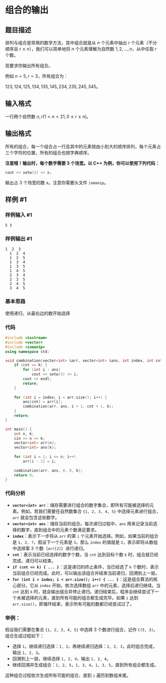 # 组合的输出

## 题目描述

排列与组合是常用的数学方法，其中组合就是从 $n$ 个元素中抽出 $r$ 个元素（不分顺序且 $r \le n$），我们可以简单地将 $n$ 个元素理解为自然数 $1,2,\dots,n$，从中任取 $r$ 个数。

现要求你输出所有组合。

例如 $n=5,r=3$，所有组合为：

$123,124,125,134,135,145,234,235,245,345$。

## 输入格式



一行两个自然数 $n,r(1<n<21,0 \le r \le n)$。

## 输出格式

所有的组合，每一个组合占一行且其中的元素按由小到大的顺序排列，每个元素占三个字符的位置，所有的组合也按字典顺序。

**注意哦！输出时，每个数字需要 $3$ 个场宽。以 C++ 为例，你可以使用下列代码：**

```cpp
cout << setw(3) << x;
```

输出占 $3$ 个场宽的数 $x$。注意你需要头文件 `iomanip`。

## 样例 #1

### 样例输入 #1

```
5 3
```

### 样例输出 #1

```
1  2  3
  1  2  4
  1  2  5
  1  3  4
  1  3  5
  1  4  5
  2  3  4
  2  3  5
  2  4  5
  3  4  5
```

### 基本思路

使用递归，从最右边的数开始选择

### 代码

```cpp
#include <iostream>
#include <vector>
#include <iomanip>
using namespace std;

void combination(vector<int> &arr, vector<int> &ans, int index, int cnt, int k) {
    if (cnt == k) {
        for (int i : ans)
            cout << setw(3) << i;
        cout << endl;
        return;
    }
    
    for (int i = index; i < arr.size(); i++) {
        ans[cnt] = arr[i];
        combination(arr, ans, i + 1, cnt + 1, k);
    }
    return;
}

int main() {
    int n, k;
    cin >> n >> k;
    vector<int> arr(n);
    vector<int> ans(k);
    
    for (int i = 1; i <= n; i++)
        arr[i - 1] = i;
   	
    combination(arr, ans, 0, 0, k);
    return 0;
}
```

### 代码分析

-   **`vector<int> arr`**：储存需要进行组合的数字集合，即所有可能被选择的元素。例如，若我们需要在自然数集合 `{1, 2, 3, 4, 5}` 中选择元素进行组合，`arr` 就会包含这些数字。
-   **`vector<int> ans`**：储存当前的组合。每次递归过程中，`ans` 用来记录当前选择的数字，直到组合中的元素个数满足要求。
-   **`index`**：表示下一步将从 `arr` 的第 `i` 个元素开始选择。例如，如果当前的组合是 `1, 2, ?`，假设下一个元素是 `3`，那么 `index` 的值就是 `2`，表示即将从数组中选择第 3 个数（`arr[2]`）进行递归。
-   **`cnt`**：表示当前已经选择的数字个数。当 `cnt` 达到目标个数 `k` 时，组合就已经完成，递归可以结束。
-   **`if (cnt == k) { ... }`**：这是递归的终止条件，当已经选了 `k` 个数时，表示当前组合已经完成。此时，可以输出该组合并结束当前递归，回溯到上一层。
-   **`for (int i = index; i < arr.size(); i++) { ... }`**：这是组合算法的核心部分。它从 `index` 开始，依次选择数组 `arr` 中的元素，选择后递归继续。当 `cnt` 达到 `k` 时，就会输出组合并停止递归。递归结束后，程序会继续尝试下一个未被选择的元素，直到所有可能的组合都生成完毕。如果 `i` 达到 `arr.size()`，即循环结束，表示所有可能的数都已经尝试过了。

### 举例：

假设我们需要在集合 `{1, 2, 3, 4, 5}` 中选择 3 个数进行组合，记作 `C(5, 3)`。组合生成过程如下：

-   选择 `1`，继续递归选择：`1, 2`，再继续递归选择：`1, 2, 3`，此时组合完成，输出 `1, 2, 3`。
-   回溯到上一层，继续选择 `1, 2, 4`，输出 `1, 2, 4`。
-   继续回溯并生成组合：`1, 2, 5`，`1, 3, 4`，`1, 3, 5`，直到所有组合都生成。

这种组合过程依次生成所有可能的组合，直到 `i` 遍历到数组末尾。

